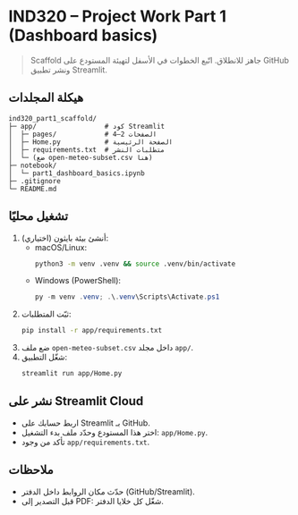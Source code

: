 # IND320 – Project Work Part 1 (Dashboard basics)

> Scaffold جاهز للانطلاق. اتّبع الخطوات في الأسفل لتهيئة المستودع على GitHub ونشر تطبيق Streamlit.

## هيكلة المجلدات
```
ind320_part1_scaffold/
├─ app/                 # كود Streamlit
│  ├─ pages/            # الصفحات 2–4
│  ├─ Home.py           # الصفحة الرئيسية
│  ├─ requirements.txt  # متطلبات النشر
│  └─ (ضع open-meteo-subset.csv هنا)
├─ notebook/
│  └─ part1_dashboard_basics.ipynb
├─ .gitignore
└─ README.md
```

## تشغيل محليًا
1. أنشئ بيئة بايثون (اختياري):  
   - macOS/Linux:
     ```bash
     python3 -m venv .venv && source .venv/bin/activate
     ```
   - Windows (PowerShell):
     ```powershell
     py -m venv .venv; .\.venv\Scripts\Activate.ps1
     ```
2. ثبّت المتطلبات:
   ```bash
   pip install -r app/requirements.txt
   ```
3. ضع ملف `open-meteo-subset.csv` داخل مجلد `app/`.
4. شغّل التطبيق:
   ```bash
   streamlit run app/Home.py
   ```

## نشر على Streamlit Cloud
- اربط حسابك على Streamlit بـ GitHub.
- اختر هذا المستودع وحدّد ملف بدء التشغيل: `app/Home.py`.
- تأكد من وجود `app/requirements.txt`.

## ملاحظات
- حدّث مكان الروابط داخل الدفتر (GitHub/Streamlit).
- قبل التصدير إلى PDF: شغّل كل خلايا الدفتر.
